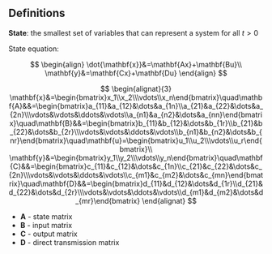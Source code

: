 ## Definitions

**State**: the smallest set of variables that can represent a system for all $t>0$



State equation:

$$
\begin{align}
\dot{\mathbf{x}}&=\mathbf{Ax}+\mathbf{Bu}\\
\mathbf{y}&=\mathbf{Cx}+\mathbf{Du}
\end{align}
$$

$$
\begin{alignat}{3}
\mathbf{x}&=\begin{bmatrix}x_1\\x_2\\\vdots\\x_n\end{bmatrix}\quad\mathbf{A}&&=\begin{bmatrix}a_{11}&a_{12}&\dots&a_{1n}\\a_{21}&a_{22}&\dots&a_{2n}\\\vdots&\vdots&\ddots&\vdots\\a_{n1}&a_{n2}&\dots&a_{nn}\end{bmatrix}\quad\mathbf{B}&&=\begin{bmatrix}b_{11}&b_{12}&\dots&b_{1r}\\b_{21}&b_{22}&\dots&b_{2r}\\\vdots&\vdots&\ddots&\vdots\\b_{n1}&b_{n2}&\dots&b_{nr}\end{bmatrix}\quad\mathbf{u}=\begin{bmatrix}u_1\\u_2\\\vdots\\u_r\end{bmatrix}\\
\mathbf{y}&=\begin{bmatrix}y_1\\y_2\\\vdots\\y_n\end{bmatrix}\quad\mathbf{C}&&=\begin{bmatrix}c_{11}&c_{12}&\dots&c_{1n}\\c_{21}&c_{22}&\dots&c_{2n}\\\vdots&\vdots&\ddots&\vdots\\c_{m1}&c_{m2}&\dots&c_{mn}\end{bmatrix}\quad\mathbf{D}&&=\begin{bmatrix}d_{11}&d_{12}&\dots&d_{1r}\\d_{21}&d_{22}&\dots&d_{2r}\\\vdots&\vdots&\ddots&\vdots\\d_{m1}&d_{m2}&\dots&d_{mr}\end{bmatrix}
\end{alignat}
$$

* $\mathbf{A}$ - state matrix
* $\mathbf{B}$ - input matrix
* $\mathbf{C}$ - output matrix
* $\mathbf{D}$ - direct transmission matrix